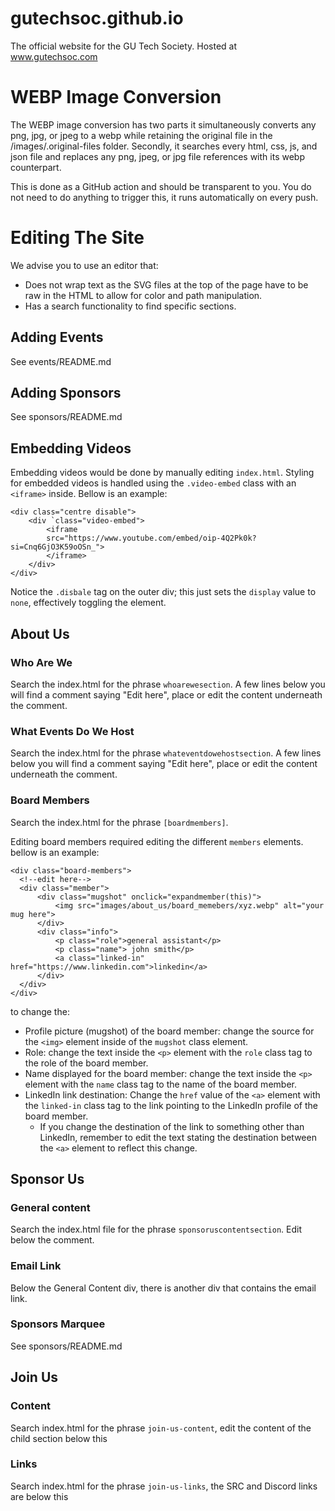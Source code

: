 # gutechsoc.github.io
The official website for the GU Tech Society. Hosted at www.gutechsoc.com

# WEBP Image Conversion
The WEBP image conversion has two parts it simultaneously converts any png, jpg, or jpeg to a webp while retaining the original file in the /images/.original-files folder.
Secondly, it searches every html, css, js, and json file and replaces any png, jpeg, or jpg file references with its webp counterpart.

This is done as a GitHub action and should be transparent to you. You do not need to do anything to trigger this, it runs automatically on every push.

# Editing The Site
We advise you to use an editor that:
- Does not wrap text as the SVG files at the top of the page have to be raw in the HTML to allow for color and path manipulation.
- Has a search functionality to find specific sections.

## Adding Events
See events/README.md

## Adding Sponsors
See sponsors/README.md

## Embedding Videos
Embedding videos would be done by manually editing `index.html`. Styling for embedded videos is handled using the `.video-embed` class with an `<iframe>` inside. Bellow is an example:

    <div class="centre disable">
        <div `class="video-embed">
            <iframe
            src="https://www.youtube.com/embed/oip-4Q2Pk0k?si=Cnq6GjO3K59oOSn_">
            </iframe>
        </div>
    </div>
Notice the `.disbale` tag on the outer div; this just sets the `display` value to `none`, effectively toggling the element.

## About Us
### Who Are We
Search the index.html for the phrase `whoarewesection`.
A few lines below you will find a comment saying "Edit here", place or edit the content underneath the comment.

### What Events Do We Host
Search the index.html for the phrase `whateventdowehostsection`.
A few lines below you will find a comment saying "Edit here", place or edit the content underneath the comment.

### Board Members
Search the index.html for the phrase `[boardmembers]`.

Editing board members required editing the different `members` elements. bellow is an example:
    
    <div class="board-members">
      <!--edit here-->
      <div class="member">
          <div class="mugshot" onclick="expandmember(this)">
              <img src="images/about_us/board_memebers/xyz.webp" alt="your mug here">
          </div>
          <div class="info">
              <p class="role">general assistant</p>
              <p class="name"> john smith</p>
              <a class="linked-in" href="https://www.linkedin.com">linkedin</a>
          </div>
      </div>
    </div>

to change the:
 * Profile picture (mugshot) of the board member: change the source for the `<img>` element inside of the `mugshot` class element.
 * Role: change the text inside the `<p>` element with the `role` class tag to the role of the board member.
 * Name displayed for the board member: change the text inside the `<p>` element with the `name` class tag to the name of the board member.
 * LinkedIn link destination: Change the `href` value of the `<a>` element with the `linked-in` class tag to the link pointing to the LinkedIn profile of the board member.
   * If you change the destination of the link to something other than LinkedIn, remember to edit the text stating the destination between the `<a>` element to reflect this change.

## Sponsor Us
### General content
Search the index.html file for the phrase `sponsoruscontentsection`.
Edit below the comment.

### Email Link
Below the General Content div, there is another div that contains the email link.

### Sponsors Marquee
See sponsors/README.md

## Join Us
### Content
Search index.html for the phrase `join-us-content`, edit the content of the child section below this

### Links
Search index.html for the phrase `join-us-links`, the SRC and Discord links are below this
